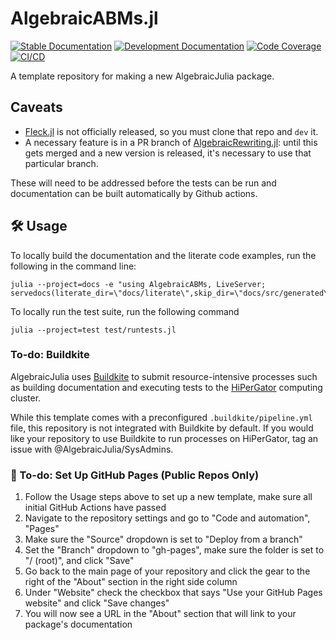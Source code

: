 # AlgebraicABMs.jl

[![Stable Documentation](https://img.shields.io/badge/docs-stable-blue.svg)](https://AlgebraicJulia.github.io/AlgebraicABMs.jl/stable)
[![Development Documentation](https://img.shields.io/badge/docs-dev-blue.svg)](https://AlgebraicJulia.github.io/AlgebraicABMs.jl/dev)
[![Code Coverage](https://codecov.io/gh/AlgebraicJulia/AlgebraicABMs.jl/branch/main/graph/badge.svg)](https://codecov.io/gh/AlgebraicJulia/AlgebraicABMs.jl)
[![CI/CD](https://github.com/AlgebraicJulia/AlgebraicABMs.jl/actions/workflows/julia_ci.yml/badge.svg)](https://github.com/AlgebraicJulia/AlgebraicABMs.jl/actions/workflows/julia_ci.yml)

A template repository for making a new AlgebraicJulia package.

## Caveats

- [Fleck.jl](https://github.com/adolgert/Fleck.jl) is not officially released, so you must clone that repo and `dev` it.
- A necessary feature is in a PR branch of [AlgebraicRewriting.jl](https://github.com/AlgebraicJulia/AlgebraicRewriting.jl/pull/58): until this gets merged and a new version is released, it's necessary to use that particular branch.

These will need to be addressed before the tests can be run and documentation can be built automatically by Github actions.

## 🛠️ Usage

To locally build the documentation and the literate code examples, run the following in the command line:
```
julia --project=docs -e "using AlgebraicABMs, LiveServer; servedocs(literate_dir=\"docs/literate\",skip_dir=\"docs/src/generated\")"
```

To locally run the test suite, run the following command
```
julia --project=test test/runtests.jl
```

### To-do: Buildkite

AlgebraicJulia uses [Buildkite](https://buildkite.com/) to submit resource-intensive processes such as building documentation and executing tests to the [HiPerGator](https://www.rc.ufl.edu/about/hipergator/) computing cluster.

While this template comes with a preconfigured `.buildkite/pipeline.yml` file, this repository is not integrated with Buildkite by default. If you would like your repository to use Buildkite to run processes on HiPerGator, tag an issue with @AlgebraicJulia/SysAdmins. 

### 📔 To-do: Set Up GitHub Pages (Public Repos Only)

1. Follow the Usage steps above to set up a new template, make sure all initial GitHub Actions have passed
2. Navigate to the repository settings and go to "Code and automation", "Pages"
3. Make sure the "Source" dropdown is set to "Deploy from a branch"
4. Set the "Branch" dropdown to "gh-pages", make sure the folder is set to "/ (root)", and click "Save"
5. Go back to the main page of your repository and click the gear to the right of the "About" section in the right side column
6. Under "Website" check the checkbox that says "Use your GitHub Pages website" and click "Save changes"
7. You will now see a URL in the "About" section that will link to your package's documentation
